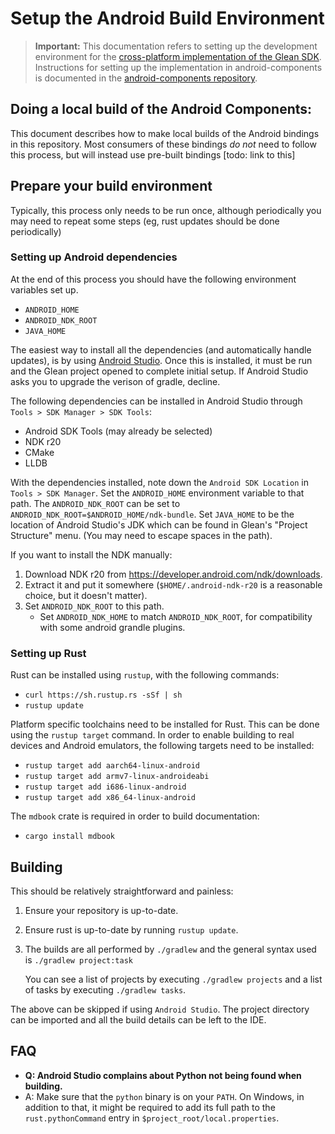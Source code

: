 # Setup the Android Build Environment

> **Important:** This documentation refers to setting up the development environment for the [cross-platform implementation of the Glean SDK](https://github.com/mozilla/glean).  Instructions for setting up the implementation in android-components is documented in the [android-components repository](https://github.com/mozilla-mobile/android-components).

## Doing a local build of the Android Components:

This document describes how to make local builds of the Android bindings in
this repository. Most consumers of these bindings *do not* need to follow
this process, but will instead use pre-built bindings [todo: link to this]

## Prepare your build environment

Typically, this process only needs to be run once, although periodically you
may need to repeat some steps (eg, rust updates should be done periodically)

### Setting up Android dependencies

At the end of this process you should have the following environment variables set up.

- `ANDROID_HOME`
- `ANDROID_NDK_ROOT`
- `JAVA_HOME`

The easiest way to install all the dependencies (and automatically
handle updates), is by using [Android Studio](https://developer.android.com/studio/index.html).
Once this is installed, it must be run and the Glean project opened to complete initial setup.
If Android Studio asks you to upgrade the verison of gradle, decline.

The following dependencies can be installed in Android Studio through `Tools > SDK Manager > SDK Tools`:

- Android SDK Tools (may already be selected)
- NDK r20
- CMake
- LLDB

With the dependencies installed, note down the `Android SDK Location` in `Tools > SDK Manager`.
Set the `ANDROID_HOME` environment variable to that path.
The `ANDROID_NDK_ROOT` can be set to `ANDROID_NDK_ROOT=$ANDROID_HOME/ndk-bundle`.
Set `JAVA_HOME` to be the location of Android Studio's JDK which can be found in Glean's "Project Structure" menu. (You may need to escape spaces in the path).

If you want to install the NDK manually:

1. Download NDK r20 from <https://developer.android.com/ndk/downloads>.
2. Extract it and put it somewhere (`$HOME/.android-ndk-r20` is a reasonable choice, but it doesn't matter).
3. Set `ANDROID_NDK_ROOT` to this path.
    * Set `ANDROID_NDK_HOME` to match `ANDROID_NDK_ROOT`, for compatibility with some android grandle plugins.

### Setting up Rust

Rust can be installed using `rustup`, with the following commands:

- `curl https://sh.rustup.rs -sSf | sh`
- `rustup update`

Platform specific toolchains need to be installed for Rust. This can be
done using the `rustup target` command. In order to enable building to real
devices and Android emulators, the following targets need to be installed:

- `rustup target add aarch64-linux-android`
- `rustup target add armv7-linux-androideabi`
- `rustup target add i686-linux-android`
- `rustup target add x86_64-linux-android`

The `mdbook` crate is required in order to build documentation:

- `cargo install mdbook`

## Building

This should be relatively straightforward and painless:

1. Ensure your repository is up-to-date.

2. Ensure rust is up-to-date by running `rustup update`.

3. The builds are all performed by `./gradlew` and the general syntax used is
   `./gradlew project:task`

   You can see a list of projects by executing `./gradlew projects` and a list
   of tasks by executing `./gradlew tasks`.

The above can be skipped if using `Android Studio`. The project directory can be imported
and all the build details can be left to the IDE.

## FAQ

- **Q: Android Studio complains about Python not being found when building.**
- A: Make sure that the `python` binary is on your `PATH`. On Windows, in addition to that,
it might be required to add its full path to the `rust.pythonCommand` entry in  `$project_root/local.properties`.
